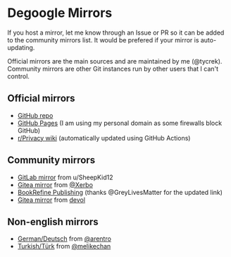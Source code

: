 # Degoogle Mirrors

If you host a mirror, let me know through an Issue or PR so it can be added to the community mirrors list. It would be prefered if your mirror is auto-updating.

Official mirrors are the main sources and are maintained by me (@tycrek). Community mirrors are other Git instances run by other users that I can't control.

## Official mirrors

- [GitHub repo](https://github.com/tycrek/degoogle)
- [GitHub Pages](https://degoogle.jmoore.dev) (I am using my personal domain as some firewalls block GitHub)
- [r/Privacy wiki](https://old.reddit.com/r/privacy/wiki/de-google) (automatically updated using GitHub Actions)

## Community mirrors

- [GitLab mirror](https://gitlab.com/SheepKid12/degoogle) from u/SheepKid12
- [Gitea mirror](https://git.xerbo.net/Xerbo/degoogle) from [@Xerbo](https://github.com/Xerbo)
- [BookRefine Publishing](https://bookrefine.com/degoogle/) (thanks @GreyLivesMatter for the updated link)
- [Gitea mirror](https://gitea.it/devol/degooglizzazione) from [devol](https://devol.it)

## Non-english mirrors

- [German/Deutsch](https://github.com/arentro/degoogle_german) from [@arentro](https://github.com/arentro)
- [Turkish/Türk](https://github.com/melikechan/degoogle-turkish) from [@melikechan](https://github.com/melikechan)
